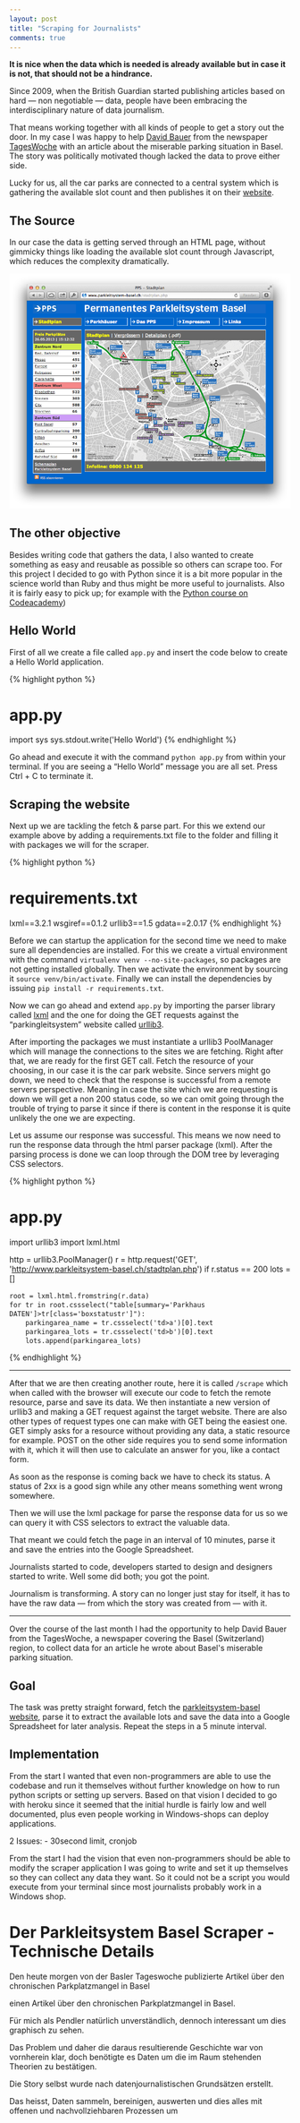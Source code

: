 ```yaml
---
layout: post
title: "Scraping for Journalists"
comments: true
---
```

**It is nice when the data which is needed is already available but in case it is not, that should not be a hindrance.**

Since 2009, when the British Guardian started publishing articles based on hard — non negotiable — data, people have been embracing the interdisciplinary nature of data journalism.

That means working together with all kinds of people to get a story out the door. In my case I was happy to help [David Bauer](http://www.davidbauer.ch/) from the newspaper [TagesWoche](http://www.tageswoche.ch/) with an article about the miserable parking situation in Basel. The story was politically motivated though lacked the data to prove either side.

Lucky for us, all the car parks are connected to a central system which is gathering the available slot count and then publishes it on their [website](http://www.parkleitsystem-basel.ch/stadtplan.php).

## The Source

In our case the data is getting served through an HTML page, without gimmicky things like loading the available slot count through Javascript, which reduces the complexity dramatically.

![The Parkleitsystem Basel Website](images/pps_basel.png)

## The other objective

Besides writing code that gathers the data, I also wanted to create something as easy and reusable as possible so others can scrape too. For this project I decided to go with Python since it is a bit more popular in the science world than Ruby and thus might be more useful to journalists. Also it is fairly easy to pick up; for example with the [Python course on Codeacademy](http://www.codecademy.com/tracks/python))

## Hello World
First of all we create a file called `app.py` and insert the code below to create a Hello World application.

{% highlight python %}
# app.py
import sys
sys.stdout.write('Hello World')
{% endhighlight %}

Go ahead and execute it with the command `python app.py` from within your terminal. If you are seeing a “Hello World” message you are all set. Press Ctrl + C to terminate it.

## Scraping the website
Next up we are tackling the fetch & parse part. For this we extend our example above by adding a requirements.txt file to the folder and filling it with packages we will for the scraper.

{% highlight python %}
# requirements.txt
lxml==3.2.1
wsgiref==0.1.2
urllib3==1.5
gdata==2.0.17
{% endhighlight %}

Before we can startup the application for the second time we need to make sure all dependencies are installed. For this we create a virtual environment with the command `virtualenv venv --no-site-packages`, so packages are not getting installed globally.  Then we activate the environment by sourcing it `source venv/bin/activate`. Finally we can install the dependencies by issuing `pip install -r requirements.txt`.

Now we can go ahead and extend `app.py` by importing the parser library called [lxml](http://lxml.de/) and the one for doing the GET requests against the “parkingleitsystem” website called [urllib3](https://github.com/shazow/urllib3).

After importing the packages we must instantiate a urllib3 PoolManager which will manage the connections to the sites we are fetching. Right after that, we are ready for the first GET call. Fetch the resource of your choosing, in our case it is the car park website. Since servers might go down, we need to check that the response is successful from a remote servers perspective. Meaning in case the site which we are requesting is down we will get a non 200 status code, so we can omit going through the trouble of trying to parse it since if there is content in the response it is quite unlikely the one we are expecting.

Let us assume our response was successful. This means we now need to run the response data through the html parser package (lxml). After the parsing process is done we can loop through the DOM tree by leveraging CSS selectors.

{% highlight python %}
# app.py
import urllib3
import lxml.html

http = urllib3.PoolManager()
r = http.request('GET', 'http://www.parkleitsystem-basel.ch/stadtplan.php')
if r.status == 200
    lots = []

    root = lxml.html.fromstring(r.data)
    for tr in root.cssselect("table[summary='Parkhaus DATEN']>tr[class='boxstatustr']"):
        parkingarea_name = tr.cssselect('td>a')[0].text
        parkingarea_lots = tr.cssselect('td>b')[0].text
        lots.append(parkingarea_lots)
{% endhighlight %}

---




After that we are then creating another route, here it is called `/scrape` which when called with the browser will execute our code to fetch the remote resource, parse and save its data. We then instantiate a new version of urllib3 and making a GET request against the target website. There are also other types of request types one can make with GET being the easiest one. GET simply asks for a resource without providing any data, a static resource for example. POST on the other side requires you to send some information with it, which it will then use to calculate an answer for you, like a contact form.

As soon as the response is coming back we have to check its status. A status of 2xx is a good sign while any other means something went wrong somewhere.

Then we will use the lxml package for parse the response data for us so we can query it with CSS selectors to extract the valuable data.




That meant we could fetch the page in an interval of 10 minutes, parse it and save the entries into the Google Spreadsheet.







Journalists started to code, developers started to design and designers started to write. Well some did both; you got the point.







Journalism is transforming. A story can no longer just stay for itself, it has to have the raw data — from which the story was created from — with it.

---


Over the course of the last month I had the opportunity to help David Bauer from the TagesWoche, a newspaper covering the Basel (Switzerland) region, to collect data for an article he wrote about Basel's miserable parking situation.

## Goal
The task was pretty straight forward, fetch the [parkleitsystem-basel website](http://www.parkleitsystem-basel.ch/stadtplan.php), parse it to extract the available lots and save the data into a Google Spreadsheet for later analysis. Repeat the steps in a 5 minute interval.

## Implementation
From the start I wanted that even non-programmers are able to use the codebase and run it themselves without further knowledge on how to run python scripts or setting up servers. Based on that vision I decided to go with heroku since it seemed that the initial hurdle is fairly low and well documented, plus even people working in Windows-shops can deploy applications.




2 Issues: - 30second limit, cronjob




From the start I had the vision that even non-programmers should be able to modify the scraper application I was going to write and set it up themselves so they can collect any data they want. So it could not be a script you would execute from your terminal since most journalists probably work in a Windows shop.







# Der Parkleitsystem Basel Scraper - Technische Details

Den heute morgen von der Basler Tageswoche publizierte Artikel über den chronischen Parkplatzmangel in Basel 

einen Artikel über den chronischen Parkplatzmangel in Basel. 





Für mich als Pendler natürlich unverständlich, dennoch interessant um dies graphisch zu sehen.


Das Problem und daher die daraus resultierende Geschichte war von vornherein klar, doch benötigte es Daten um die im Raum stehenden Theorien zu bestätigen.




Die Story selbst wurde nach datenjournalistischen Grundsätzen erstellt. 

Das heisst, Daten sammeln, bereinigen, auswerten und dies alles mit offenen und nachvollziehbaren Prozessen um  
